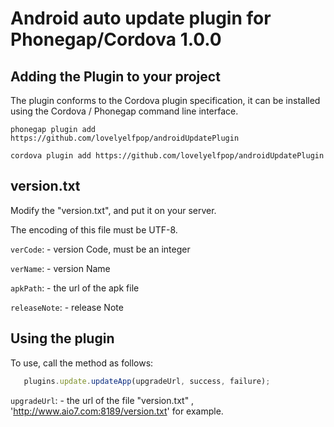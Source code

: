 # Android auto update plugin for Phonegap/Cordova 1.0.0 #


## Adding the Plugin to your project ##

The plugin conforms to the Cordova plugin specification, it can be installed
using the Cordova / Phonegap command line interface.

```
phonegap plugin add https://github.com/lovelyelfpop/androidUpdatePlugin

cordova plugin add https://github.com/lovelyelfpop/androidUpdatePlugin
```

## version.txt ##

Modify the "version.txt", and put it on your server.

The encoding of this file must be UTF-8.

`verCode`: - version Code, must be an integer

`verName`: - version Name

`apkPath`: - the url of the apk file

`releaseNote`: - release Note


## Using the plugin ##

To use, call the method as follows:

```javascript
   plugins.update.updateApp(upgradeUrl, success, failure);
```

`upgradeUrl`: - the url of the file "version.txt" , 'http://www.aio7.com:8189/version.txt' for example.